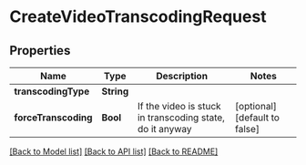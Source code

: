 # CreateVideoTranscodingRequest

## Properties
Name | Type | Description | Notes
------------ | ------------- | ------------- | -------------
**transcodingType** | **String** |  | 
**forceTranscoding** | **Bool** | If the video is stuck in transcoding state, do it anyway | [optional] [default to false]

[[Back to Model list]](../README.md#documentation-for-models) [[Back to API list]](../README.md#documentation-for-api-endpoints) [[Back to README]](../README.md)



